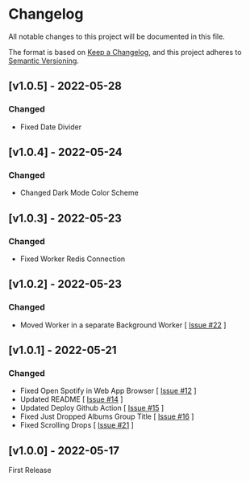 # Changelog
All notable changes to this project will be documented in this file.

The format is based on [Keep a Changelog](https://keepachangelog.com/en/1.0.0/),
and this project adheres to [Semantic Versioning](https://semver.org/spec/v2.0.0.html).

## [v1.0.5] - 2022-05-28
### Changed
- Fixed Date Divider


## [v1.0.4] - 2022-05-24
### Changed
- Changed Dark Mode Color Scheme


## [v1.0.3] - 2022-05-23
### Changed
- Fixed Worker Redis Connection


## [v1.0.2] - 2022-05-23
### Changed
- Moved Worker in a separate Background Worker [ [Issue #22](https://github.com/saliougaye/letsdrop/issues/22) ]


## [v1.0.1] - 2022-05-21

### Changed
- Fixed Open Spotify in Web App Browser  [ [Issue #12](https://github.com/saliougaye/letsdrop/issues/12) ]
- Updated README [ [Issue #14](https://github.com/saliougaye/letsdrop/issues/14) ]
- Updated Deploy Github Action [ [Issue #15](https://github.com/saliougaye/letsdrop/issues/15) ]
- Fixed Just Dropped Albums Group Title [ [Issue #16](https://github.com/saliougaye/letsdrop/issues/16) ]
- Fixed Scrolling Drops [ [Issue #21](https://github.com/saliougaye/letsdrop/issues/21) ]


## [v1.0.0] - 2022-05-17
First Release